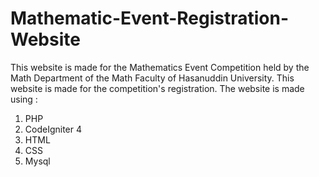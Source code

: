 # Mathematic-Event-Registration-Website
This website is made for the Mathematics Event Competition held by the Math Department of the Math Faculty of Hasanuddin University. This website is made for
the competition's registration. The website is made using :
1. PHP
2. CodeIgniter 4
3. HTML
4. CSS
5. Mysql

